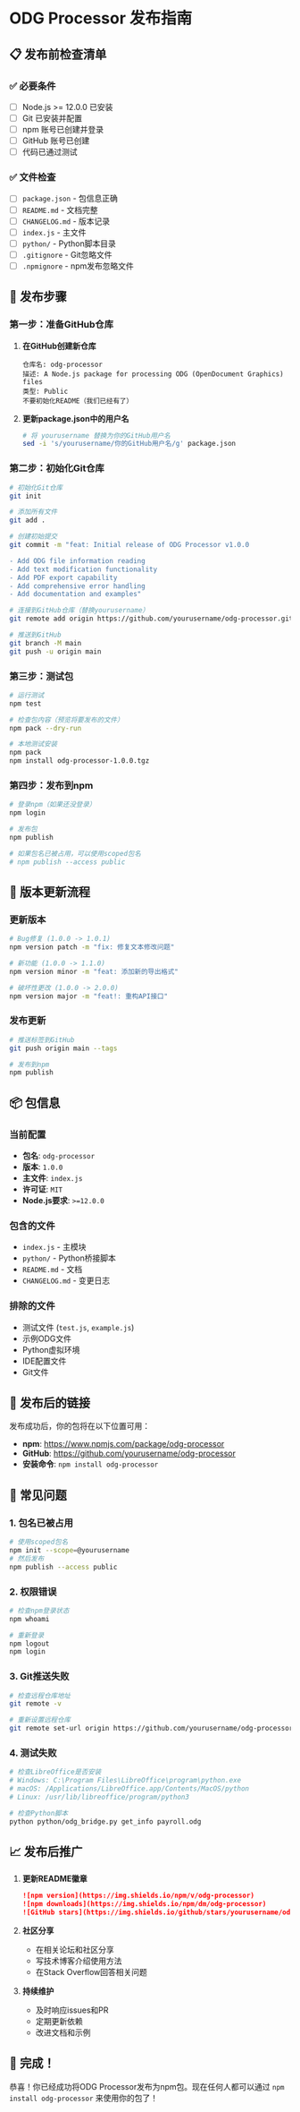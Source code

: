 # ODG Processor 发布指南

## 📋 发布前检查清单

### ✅ 必要条件
- [ ] Node.js >= 12.0.0 已安装
- [ ] Git 已安装并配置
- [ ] npm 账号已创建并登录
- [ ] GitHub 账号已创建
- [ ] 代码已通过测试

### ✅ 文件检查
- [ ] `package.json` - 包信息正确
- [ ] `README.md` - 文档完整
- [ ] `CHANGELOG.md` - 版本记录
- [ ] `index.js` - 主文件
- [ ] `python/` - Python脚本目录
- [ ] `.gitignore` - Git忽略文件
- [ ] `.npmignore` - npm发布忽略文件

## 🚀 发布步骤

### 第一步：准备GitHub仓库

1. **在GitHub创建新仓库**
   ```
   仓库名: odg-processor
   描述: A Node.js package for processing ODG (OpenDocument Graphics) files
   类型: Public
   不要初始化README（我们已经有了）
   ```

2. **更新package.json中的用户名**
   ```bash
   # 将 yourusername 替换为你的GitHub用户名
   sed -i 's/yourusername/你的GitHub用户名/g' package.json
   ```

### 第二步：初始化Git仓库

```bash
# 初始化Git仓库
git init

# 添加所有文件
git add .

# 创建初始提交
git commit -m "feat: Initial release of ODG Processor v1.0.0

- Add ODG file information reading
- Add text modification functionality  
- Add PDF export capability
- Add comprehensive error handling
- Add documentation and examples"

# 连接到GitHub仓库（替换yourusername）
git remote add origin https://github.com/yourusername/odg-processor.git

# 推送到GitHub
git branch -M main
git push -u origin main
```

### 第三步：测试包

```bash
# 运行测试
npm test

# 检查包内容（预览将要发布的文件）
npm pack --dry-run

# 本地测试安装
npm pack
npm install odg-processor-1.0.0.tgz
```

### 第四步：发布到npm

```bash
# 登录npm（如果还没登录）
npm login

# 发布包
npm publish

# 如果包名已被占用，可以使用scoped包名
# npm publish --access public
```

## 🔄 版本更新流程

### 更新版本
```bash
# Bug修复 (1.0.0 -> 1.0.1)
npm version patch -m "fix: 修复文本修改问题"

# 新功能 (1.0.0 -> 1.1.0)  
npm version minor -m "feat: 添加新的导出格式"

# 破坏性更改 (1.0.0 -> 2.0.0)
npm version major -m "feat!: 重构API接口"
```

### 发布更新
```bash
# 推送标签到GitHub
git push origin main --tags

# 发布到npm
npm publish
```

## 📦 包信息

### 当前配置
- **包名**: `odg-processor`
- **版本**: `1.0.0`
- **主文件**: `index.js`
- **许可证**: `MIT`
- **Node.js要求**: `>=12.0.0`

### 包含的文件
- `index.js` - 主模块
- `python/` - Python桥接脚本
- `README.md` - 文档
- `CHANGELOG.md` - 变更日志

### 排除的文件
- 测试文件 (`test.js`, `example.js`)
- 示例ODG文件
- Python虚拟环境
- IDE配置文件
- Git文件

## 🔗 发布后的链接

发布成功后，你的包将在以下位置可用：

- **npm**: https://www.npmjs.com/package/odg-processor
- **GitHub**: https://github.com/yourusername/odg-processor
- **安装命令**: `npm install odg-processor`

## 🐛 常见问题

### 1. 包名已被占用
```bash
# 使用scoped包名
npm init --scope=@yourusername
# 然后发布
npm publish --access public
```

### 2. 权限错误
```bash
# 检查npm登录状态
npm whoami

# 重新登录
npm logout
npm login
```

### 3. Git推送失败
```bash
# 检查远程仓库地址
git remote -v

# 重新设置远程仓库
git remote set-url origin https://github.com/yourusername/odg-processor.git
```

### 4. 测试失败
```bash
# 检查LibreOffice是否安装
# Windows: C:\Program Files\LibreOffice\program\python.exe
# macOS: /Applications/LibreOffice.app/Contents/MacOS/python
# Linux: /usr/lib/libreoffice/program/python3

# 检查Python脚本
python python/odg_bridge.py get_info payroll.odg
```

## 📈 发布后推广

1. **更新README徽章**
   ```markdown
   ![npm version](https://img.shields.io/npm/v/odg-processor)
   ![npm downloads](https://img.shields.io/npm/dm/odg-processor)
   ![GitHub stars](https://img.shields.io/github/stars/yourusername/odg-processor)
   ```

2. **社区分享**
   - 在相关论坛和社区分享
   - 写技术博客介绍使用方法
   - 在Stack Overflow回答相关问题

3. **持续维护**
   - 及时响应issues和PR
   - 定期更新依赖
   - 改进文档和示例

## 🎉 完成！

恭喜！你已经成功将ODG Processor发布为npm包。现在任何人都可以通过 `npm install odg-processor` 来使用你的包了！ 